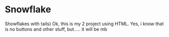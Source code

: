 # Snowflake
Showflakes with tails)
Ok, this is my 2 project using HTML. Yes, i know that is no buttons and other stuff, but.....
it will be
mb
